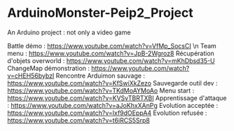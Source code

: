 # ArduinoMonster-Peip2_Project
An Arduino project : not only a video game

Battle démo : https://www.youtube.com/watch?v=VfMp_SocsCI \n
Team menu : https://www.youtube.com/watch?v=JpB-2Wgroz8
Récupération d'objets overworld : https://www.youtube.com/watch?v=mKhDbsd35-U
ChangeMap démonstration : https://www.youtube.com/watch?v=cHEH56bybzI
Rencontre Arduimon sauvage : https://www.youtube.com/watch?v=KfSwiXkZezo
Sauvegarde outil dev : https://www.youtube.com/watch?v=TKdMoAYMoAo
Menu start : https://www.youtube.com/watch?v=KVSvTBRTXBI
Apprentissage d'attaque : https://www.youtube.com/watch?v=aJoKhxXAnPg
Evolution acceptée : https://www.youtube.com/watch?v=Ixf9dOEppA4
Evolution refusée : https://www.youtube.com/watch?v=t6iRCS5Srp8
